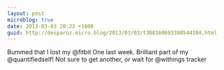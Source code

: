 ```yaml
---
layout: post
microblog: true
date: 2013-03-03 20:23 +1000
guid: http://desparoz.micro.blog/2013/03/03/t308160693398544384.html
---
```

Bummed that I lost my @fitbit One last week. Brilliant part of my @quantifiedself! Not sure to get another, or wait for @withings tracker
